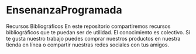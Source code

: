 # EnsenanzaProgramada
Recursos Bibliográficos
En este repositorio compartiremos recursos bibliográficos que te puedan ser de utilidad.
El conocimiento es colectivo.
Si te gusta nuestro trabajo puedes comprar nuestros productos en nuestra tienda en línea o compartir nuestras redes sociales con tus amigos.
